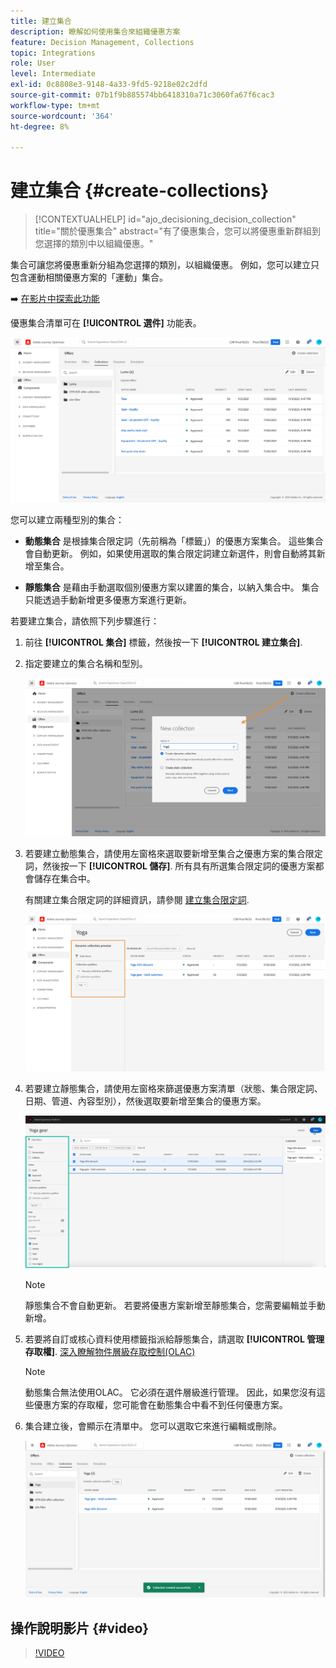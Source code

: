 ```yaml
---
title: 建立集合
description: 瞭解如何使用集合來組織優惠方案
feature: Decision Management, Collections
topic: Integrations
role: User
level: Intermediate
exl-id: 0c8808e3-9148-4a33-9fd5-9218e02c2dfd
source-git-commit: 07b1f9b885574bb6418310a71c3060fa67f6cac3
workflow-type: tm+mt
source-wordcount: '364'
ht-degree: 8%

---
```


# 建立集合 {#create-collections}

>[!CONTEXTUALHELP]
>id="ajo_decisioning_decision_collection"
>title="關於優惠集合"
>abstract="有了優惠集合，您可以將優惠重新群組到您選擇的類別中以組織優惠。"

集合可讓您將優惠重新分組為您選擇的類別，以組織優惠。 例如，您可以建立只包含運動相關優惠方案的「運動」集合。

➡️ [在影片中探索此功能](#video)

優惠集合清單可在 **[!UICONTROL 選件]** 功能表。

![](../assets/collections_list.png)

您可以建立兩種型別的集合：

* **動態集合** 是根據集合限定詞（先前稱為「標籤」）的優惠方案集合。 這些集合會自動更新。 例如，如果使用選取的集合限定詞建立新選件，則會自動將其新增至集合。

* **靜態集合** 是藉由手動選取個別優惠方案以建置的集合，以納入集合中。 集合只能透過手動新增更多優惠方案進行更新。

若要建立集合，請依照下列步驟進行：

1. 前往 **[!UICONTROL 集合]** 標籤，然後按一下 **[!UICONTROL 建立集合]**.

1. 指定要建立的集合名稱和型別。

   ![](../assets/collection_create.png)

1. 若要建立動態集合，請使用左窗格來選取要新增至集合之優惠方案的集合限定詞，然後按一下 **[!UICONTROL 儲存]**. 所有具有所選集合限定詞的優惠方案都會儲存在集合中。

   有關建立集合限定詞的詳細資訊，請參閱 [建立集合限定詞](../offer-library/creating-tags.md).

   ![](../assets/dynamic_collection.png)

1. 若要建立靜態集合，請使用左窗格來篩選優惠方案清單（狀態、集合限定詞、日期、管道、內容型別），然後選取要新增至集合的優惠方案。

   ![](../assets/static_collection.png)

   >[!NOTE]
   >
   >靜態集合不會自動更新。 若要將優惠方案新增至靜態集合，您需要編輯並手動新增。

1. 若要將自訂或核心資料使用標籤指派給靜態集合，請選取 **[!UICONTROL 管理存取權]**. [深入瞭解物件層級存取控制(OLAC)](../../administration/object-based-access.md)

   >[!NOTE]
   >
   >動態集合無法使用OLAC。 它必須在選件層級進行管理。 因此，如果您沒有這些優惠方案的存取權，您可能會在動態集合中看不到任何優惠方案。

1. 集合建立後，會顯示在清單中。 您可以選取它來進行編輯或刪除。

   ![](../assets/collection_created.png)

## 操作說明影片 {#video}

>[!VIDEO](https://video.tv.adobe.com/v/329376?quality=12)


